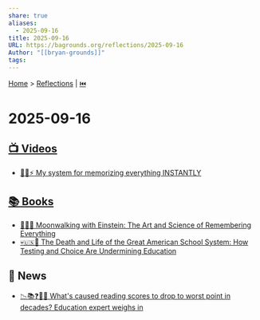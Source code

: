 ```yaml
---
share: true
aliases:
  - 2025-09-16
title: 2025-09-16
URL: https://bagrounds.org/reflections/2025-09-16
Author: "[[bryan-grounds]]"
tags:
---
```

[Home](../index.md) > [Reflections](./index.md) | [⏮️](./2025-09-15.md)  
# 2025-09-16  
## [📺 Videos](../videos/index.md)  
- [🧠💾⚡️ My system for memorizing everything INSTANTLY](../videos/my-system-for-memorizing-everything-instantly.md)  
  
## [📚 Books](../books/index.md)  
- [🚶‍♂️🧠 Moonwalking with Einstein: The Art and Science of Remembering Everything](../books/moonwalking-with-einstein-the-art-and-science-of-remembering-everything.md)  
- [💀🇺🇸🏫 The Death and Life of the Great American School System: How Testing and Choice Are Undermining Education](../books/the-death-and-life-of-the-great-american-school-system-how-testing-and-choice-are-undermining-education.md)  
  
## 📰 News  
- [📉📚❓🧑‍🏫 What's caused reading scores to drop to worst point in decades? Education expert weighs in](../videos/whats-caused-reading-scores-to-drop-to-worst-point-in-decades-education-expert-weighs-in.md)